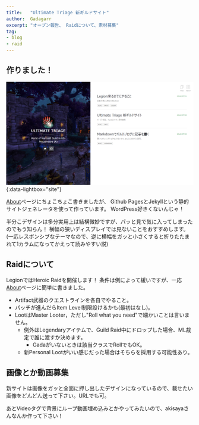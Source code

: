 ```yaml
---
title:   "Ultimate Triage 新ギルドサイト"
author:  Gadagarr
excerpt: "オープン報告、 Raidについて、素材募集"
tag:
- blog
- raid
---
```


## 作りました！

[![Site Top](/images/site_top.png)](/images/site_top.png){:data-lightbox="site"}

[About](/about#about-this-site)ページにちょこちょこ書きましたが、
Github PagesとJekyllという静的サイトジェネレータを使って作っています。
WordPress好きくないんじゃ！

半分こデザインは多分実用上は結構微妙ですが、パッと見で気に入ってしまったのでもう知らん！
横幅の狭いディスプレイでは見ないことをおすすめします。
(一応レスポンシブなテーマなので、逆に横幅をガッと小さくすると折りたたまれて1カラムになってかえって読みやすい説)

## Raidについて
LegionではHeroic Raidを開催します！
条件は例によって緩いですが、一応[About](/about/#raiding)ページに簡単に書きました。

- Artifact武器のクエストラインを各自でやること。
- パッチが進んだらItem Level制限設けるかも(最初はなし)。
- LootはMaster Looter，ただし"Roll what you need"で細かいことは言いません。
    - 例外はLegendaryアイテムで、Guild Raid中にドロップした場合、ML裁定で誰に渡すか決めます。
        - Gadaがいないときは該当クラスでRollでもOK。
    - 新Personal Lootがいい感じだった場合はそちらを採用する可能性あり。

## 画像とか動画募集
新サイトは画像をガッと全面に押し出したデザインになっているので、載せたい画像をどんどん送って下さい。URLでも可。

あとVideoタグで背景にループ動画埋め込みとかやってみたいので、akisayaさんなんか作って下さい！
